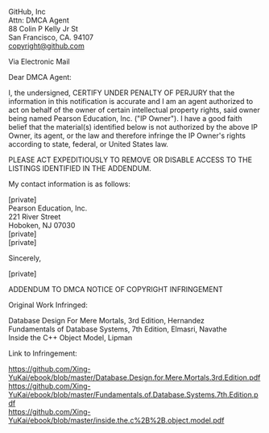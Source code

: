 GitHub, Inc  
Attn: DMCA Agent  
88 Colin P Kelly Jr St  
San Francisco, CA. 94107  
copyright@github.com  

Via Electronic Mail  

Dear DMCA Agent:  

I, the undersigned, CERTIFY UNDER PENALTY OF PERJURY that the information in this notification is accurate and I am an agent authorized to act on behalf of the owner of certain intellectual property rights, said owner being named Pearson Education, Inc. ("IP Owner"). I have a good faith belief that the material(s) identified below is not authorized by the above IP Owner, its agent, or the law and therefore infringe the IP Owner's rights according to state, federal, or United States law.  

PLEASE ACT EXPEDITIOUSLY TO REMOVE OR DISABLE ACCESS TO THE LISTINGS IDENTIFIED IN THE ADDENDUM.  

My contact information is as follows:  

[private]  
Pearson Education, Inc.  
221 River Street  
Hoboken, NJ 07030  
[private]  
[private]  

Sincerely,  

[private]  

ADDENDUM TO DMCA NOTICE OF COPYRIGHT INFRINGEMENT  

Original Work Infringed:  

Database Design For Mere Mortals, 3rd Edition, Hernandez  
Fundamentals of Database Systems, 7th Edition, Elmasri, Navathe  
Inside the C++ Object Model, Lipman  

Link to Infringement:  

https://github.com/Xing-YuKai/ebook/blob/master/Database.Design.for.Mere.Mortals.3rd.Edition.pdf  
https://github.com/Xing-YuKai/ebook/blob/master/Fundamentals.of.Database.Systems.7th.Edition.pdf  
https://github.com/Xing-YuKai/ebook/blob/master/inside.the.c%2B%2B.object.model.pdf  
